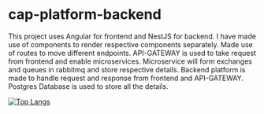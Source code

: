 # cap-platform-backend
This project uses Angular for frontend and NestJS for backend. I have made use of components to render respective components separately. Made use of routes to move different endpoints. API-GATEWAY is used to take request from frontend and enable microservices. Microservice will form exchanges and queues in rabbitmq and store respective details. Backend platform is made to handle request and response from frontend and API-GATEWAY. Postgres Database is used to store all the details.

[![Top Langs](https://github-readme-stats.vercel.app/api/top-langs/?username=Praveenraj3537)](https://github.com/anuraghazra/github-readme-stats)


